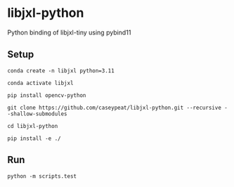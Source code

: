# libjxl-python

Python binding of libjxl-tiny using pybind11

## Setup
`conda create -n libjxl python=3.11`

`conda activate libjxl`

`pip install opencv-python`

`git clone https://github.com/caseypeat/libjxl-python.git --recursive --shallow-submodules`

`cd libjxl-python`

`pip install -e ./`


## Run

`python -m scripts.test`